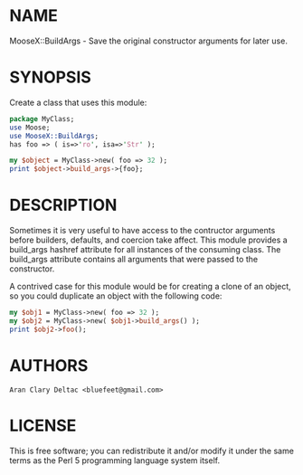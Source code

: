 # NAME

MooseX::BuildArgs - Save the original constructor arguments for later use.

# SYNOPSIS

Create a class that uses this module:

```perl
package MyClass;
use Moose;
use MooseX::BuildArgs;
has foo => ( is=>'ro', isa=>'Str' );

my $object = MyClass->new( foo => 32 );
print $object->build_args->{foo};
```

# DESCRIPTION

Sometimes it is very useful to have access to the contructor arguments before builders,
defaults, and coercion take affect.  This module provides a build\_args hashref attribute
for all instances of the consuming class.  The build\_args attribute contains all arguments
that were passed to the constructor.

A contrived case for this module would be for creating a clone of an object, so you could
duplicate an object with the following code:

```perl
my $obj1 = MyClass->new( foo => 32 );
my $obj2 = MyClass->new( $obj1->build_args() );
print $obj2->foo();
```

# AUTHORS

```
Aran Clary Deltac <bluefeet@gmail.com>
```

# LICENSE

This is free software; you can redistribute it and/or modify it under
the same terms as the Perl 5 programming language system itself.
